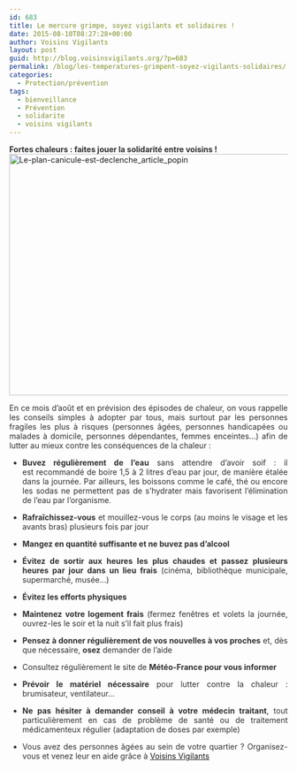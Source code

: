 ```yaml
---
id: 683
title: Le mercure grimpe, soyez vigilants et solidaires !
date: 2015-08-10T08:27:28+00:00
author: Voisins Vigilants
layout: post
guid: http://blog.voisinsvigilants.org/?p=683
permalink: /blog/les-temperatures-grimpent-soyez-vigilants-solidaires/
categories:
  - Protection/prévention
tags:
  - bienveillance
  - Prévention
  - solidarite
  - voisins vigilants
---
```

<p class="tidy-12" style="color: #303030; text-align: justify;">
  <strong>Fortes chaleurs : faites jouer la solidarité entre voisins ! </strong><br /> <a href="http://blog.voisinsvigilants.org/wp-content/uploads/2015/08/Le-plan-canicule-est-declenche_article_popin.jpg"><img class="aligncenter  wp-image-686" src="http://blog.voisinsvigilants.org/wp-content/uploads/2015/08/Le-plan-canicule-est-declenche_article_popin.jpg" alt="Le-plan-canicule-est-declenche_article_popin" width="656" height="437" /></a>
</p>

<p class="tidy-12" style="color: #303030; text-align: justify;">
  En ce mois d&rsquo;août et en prévision des épisodes de chaleur, on vous rappelle les conseils simples à adopter par tous, mais surtout par les personnes fragiles les plus à risques <span class="tidy-13">(personnes âgées, personnes handicapées ou malades à domicile, personnes dépendantes, femmes enceintes…)</span> afin de lutter au mieux contre les conséquences de la chaleur :
</p>

<div class="tidy-14" style="color: #303030;">
  <ul style="text-align: justify;">
    <li>
      <strong>Buvez régulièrement de l&rsquo;eau</strong> sans attendre d&rsquo;avoir soif : il est recommandé de boire 1,5 à 2 litres d&rsquo;eau par jour, de manière étalée dans la journée. Par ailleurs, les boissons comme le café, thé ou encore les sodas ne permettent pas de s&rsquo;hydrater mais favorisent l&rsquo;élimination de l&rsquo;eau par l&rsquo;organisme.
    </li>
  </ul>
  
  <ul style="text-align: justify;">
    <li>
      <strong>Rafraîchissez-vous</strong> et mouillez-vous le corps (au moins le visage et les avants bras) plusieurs fois par jour
    </li>
  </ul>
  
  <ul style="text-align: justify;">
    <li>
      <strong>Mangez en quantité suffisante et ne buvez pas d&rsquo;alcool</strong>
    </li>
  </ul>
  
  <ul style="text-align: justify;">
    <li>
      <strong><span style="color: #303030;">Évitez de sortir aux heures les plus chaudes et passez plusieurs heures par jour dans un lieu frais</span></strong><span style="color: #303030;"> (cinéma, bibliothèque municipale, supermarché, musée&#8230;)</span>
    </li>
  </ul>
  
  <ul style="text-align: justify;">
    <li>
      <strong><span style="color: #303030;">Évitez les efforts physiques</span></strong>
    </li>
  </ul>
  
  <ul style="text-align: justify;">
    <li>
      <strong>Maintenez votre logement frais</strong> (fermez fenêtres et volets la journée, ouvrez-les le soir et la nuit s&rsquo;il fait plus frais)
    </li>
  </ul>
  
  <ul style="text-align: justify;">
    <li>
      <strong>Pensez à donner régulièrement de vos nouvelles à vos proches</strong> et, dès que nécessaire, <strong>osez</strong> demander de l&rsquo;aide
    </li>
  </ul>
  
  <ul style="text-align: justify;">
    <li>
      Consultez régulièrement le site de <strong>Météo-France pour vous informer</strong>
    </li>
  </ul>
  
  <ul style="text-align: justify;">
    <li>
      <strong>Prévoir le matériel nécessaire</strong> pour lutter contre la chaleur : brumisateur, ventilateur…
    </li>
  </ul>
  
  <ul style="text-align: justify;">
    <li>
      <strong>Ne pas hésiter à demander conseil à votre médecin traitant</strong>, tout particulièrement en cas de problème de santé ou de traitement médicamenteux régulier (adaptation de doses par exemple)
    </li>
  </ul>
  
  <ul style="text-align: justify;">
    <li>
      Vous avez des personnes âgées au sein de votre quartier ? Organisez-vous et venez leur en aide grâce à <a title="Voisins Vigilants" href="http://www.voisinsvigilants.org">Voisins Vigilants</a>
    </li>
  </ul>
</div>